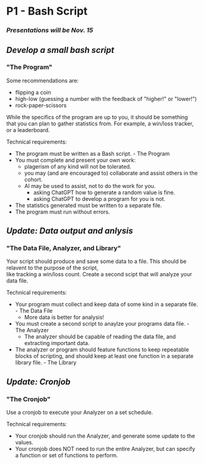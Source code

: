 # P1 - Bash Script
### *Presentations will be Nov. 15*
## *Develop a small bash script*
### "The Program"
Some recommendations are:
- flipping a coin
- high-low (guessing a number with the feedback of "higher!" or "lower!")
- rock-paper-scissors

While the specifics of the program are up to you, it should be something  
that you can plan to gather statistics from.  For example, a win/loss tracker, or a leaderboard.

Technical requirements:
- The program must be written as a Bash script. - The Program
- You must complete and present your own work:
    - plagerism of any kind will not be tolerated.
    - you may (and are encouraged to) collaborate and assist others in the cohort.
    - AI may be used to assist, not to do the work for you. 
        - asking ChatGPT how to generate a random value is fine.
        - asking ChatGPT to develop a program for you is not.
- The statistics generated must be written to a separate file.
- The program must run without errors.

## *Update: Data output and anlysis*
### "The Data File, Analyzer, and Library"
Your script should produce and save some data to a file. This should be relavent to the purpose of the script,  
like tracking a win/loss count. Create a second scipt that will analyze your data file.

Technical requirements:
- Your program must collect and keep data of some kind in a separate file. - The Data File
    - More data is better for analysis!
- You must create a second script to anaylze your programs data file. - The Analyzer
    - The analyzer should be capable of reading the data file, and extracting important data.
- The analyzer or program should feature functions to keep repeatable blocks of scripting, and should keep at least one function in a separate library file. - The Library

## *Update: Cronjob*
### "The Cronjob"
Use a cronjob to execute your Analyzer on a set schedule.

Technical requirements:
- Your cronjob should run the Analyzer, and generate some update to the values.
- Your cronjob does NOT need to run the entire Analyzer, but can specify a function or set of functions to perform.